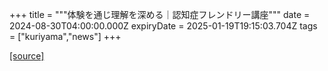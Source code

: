 +++
title = """体験を通じ理解を深める｜認知症フレンドリー講座"""
date = 2024-08-30T04:00:00.000Z
expiryDate = 2025-01-19T19:15:03.704Z
tags = ["kuriyama","news"]
+++


[[source]](https://www.town.kuriyama.hokkaido.jp/soshiki/43/28659.html)
